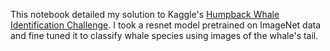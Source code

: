 This notebook detailed my solution to Kaggle's [Humpback Whale Identification Challenge](https://www.kaggle.com/c/whale-categorization-playground).
I took a resnet model pretrained on ImageNet data and fine tuned it to classify whale species using images of the whale's tail.
